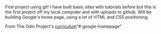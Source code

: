 First project using git! I have built basic sites with tutorials before but this is the first project off my local computer and with uploads to github. Will be building Google's home page, using a lot of HTML and CSS positioning. 

From The Odin Project's [curriculum](http://www.theodinproject.com/web-development-101/html-css)"# google-homepage" 
